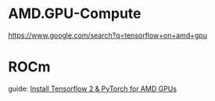 # AMD.GPU-Compute
https://www.google.com/search?q=tensorflow+on+amd+gpu

# ROCm
guide: [Install Tensorflow 2 &amp; PyTorch for AMD GPUs](https://medium.com/analytics-vidhya/install-tensorflow-2-for-amd-gpus-87e8d7aeb812)
